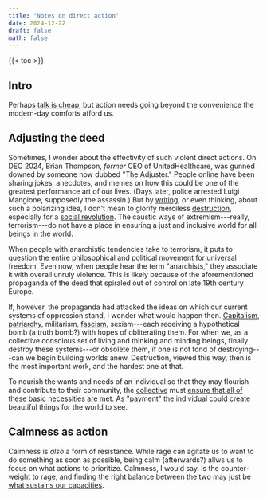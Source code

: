 ```yaml
---
title: "Notes on direct action"
date: 2024-12-22
draft: false
math: false
---
```


{{< toc >}}

## Intro

Perhaps [talk is cheap](/public-speaking), but action needs going beyond
the convenience the modern-day comforts afford us.

## Adjusting the deed

Sometimes, I wonder about the effectivity of such violent direct
actions. On DEC 2024,
Brian Thompson, *former* CEO of UnitedHealthcare, was gunned downed
by someone now dubbed "The Adjuster." People online have been sharing
jokes, anecdotes, and memes on how this could be one of the greatest
performance art of our lives. (Days later, police arrested Luigi
Mangione, supposedly the assassin.) But by [writing](/writing), or even thinking, about
such a polarizing idea, I don't mean to glorify merciless
[destruction](/destruction), especially for a [social revolution](/revolution).
The caustic ways of extremism---really,
terrorism---do not have a place in ensuring a just and inclusive world
for all beings in the world.

When people with anarchistic tendencies take to terrorism, it puts to
question the entire philosophical and political movement for universal
freedom. Even now, when people hear the term "anarchists," they
associate it with overall unruly violence. This is likely because of the
aforementioned propaganda of the deed that spiraled out of control on
late 19th century Europe.

If, however, the propaganda had attacked the ideas on which our
current systems of oppression stand, I wonder what would happen then.
[Capitalism](/capitalism), [patriarchy](/patriarchy),
militarism, [fascism](/fascism), sexism---each receiving a hypothetical bomb (a
truth bomb?) with hopes of obliterating them.
For when we, as a collective conscious set of living and thinking and
minding beings, finally destroy these systems---or obsolete them, if one
is not fond of destroying---can we begin building worlds anew.
Destruction, viewed this way, then is the most important work, and the
hardest one at that.

To nourish the wants and needs of an individual so that they may
flourish and contribute to their community, the [collective](/community)
must [ensure that all of these basic necessities are met](/mutual-aid).
As "payment" the individual could create beautiful things for the world
to see.

## Calmness as action

Calmness is *also* a form of resistance. While rage can agitate us to
want to do something as soon as possible, being calm (afterwards?) allws
us to focus on what actions to prioritize. Calmness, I would say, is the
counter-weight to rage, and finding the right balance between the two
may just be [what sustains our capacities](/joyful-militancy).
